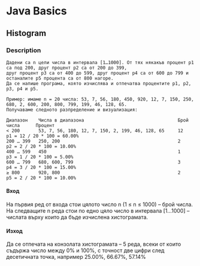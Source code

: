 # Java Basics

## Histogram

### Description

    Дадени са n цели числа в интервала [1…1000]. От тях някакъв процент p1 са под 200, друг процент p2 са от 200 до 399,
    друг процент p3 са от 400 до 599, друг процент p4 са от 600 до 799 и останалите p5 процента са от 800 нагоре. 
    Да се напише програма, която изчислява и отпечатва процентите p1, p2, p3, p4 и p5. 

    Пример: имаме n = 20 числа: 53, 7, 56, 180, 450, 920, 12, 7, 150, 250, 680, 2, 600, 200, 800, 799, 199, 46, 128, 65.
    Получаваме следното разпределение и визуализация: 

    Диапазон	Числа в диапазона	                                Брой числа	    Процент 
    < 200	    53, 7, 56, 180, 12, 7, 150, 2, 199, 46, 128, 65	    12	            p1 = 12 / 20 * 100 = 60.00% 
    200 … 399	250, 200	                                        2	            p2 = 2 / 20 * 100 = 10.00% 
    400 … 599	450	                                                1	            p3 = 1 / 20 * 100 = 5.00% 
    600 … 799	680, 600, 799	                                    3	            p4 = 3 / 20 * 100 = 15.00% 
    ≥ 800	    920, 800	                                        2	            p5 = 2 / 20 * 100 = 10.00% 

#### Вход

На първия ред от входа стои цялото число n (1 ≤ n ≤ 1000) – брой числа.
На следващите n реда стои по едно цяло число в интервала [1…1000] – числата върху които да бъде изчислена хистограмата.

#### Изход

Да се отпечата на конзолата хистограмата – 5 реда, всеки от които съдържа число между 0% и 100%,
с точност две цифри след десетичната точка, например 25.00%, 66.67%, 57.14%
